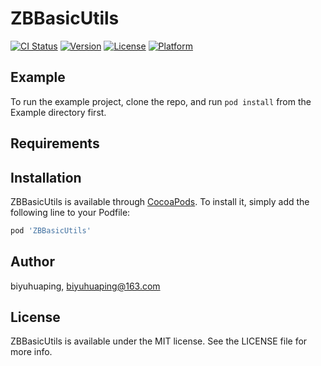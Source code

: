 # ZBBasicUtils

[![CI Status](https://img.shields.io/travis/biyuhuaping/ZBBasicUtils.svg?style=flat)](https://travis-ci.org/biyuhuaping/ZBBasicUtils)
[![Version](https://img.shields.io/cocoapods/v/ZBBasicUtils.svg?style=flat)](https://cocoapods.org/pods/ZBBasicUtils)
[![License](https://img.shields.io/cocoapods/l/ZBBasicUtils.svg?style=flat)](https://cocoapods.org/pods/ZBBasicUtils)
[![Platform](https://img.shields.io/cocoapods/p/ZBBasicUtils.svg?style=flat)](https://cocoapods.org/pods/ZBBasicUtils)

## Example

To run the example project, clone the repo, and run `pod install` from the Example directory first.

## Requirements

## Installation

ZBBasicUtils is available through [CocoaPods](https://cocoapods.org). To install
it, simply add the following line to your Podfile:

```ruby
pod 'ZBBasicUtils'
```

## Author

biyuhuaping, biyuhuaping@163.com

## License

ZBBasicUtils is available under the MIT license. See the LICENSE file for more info.
